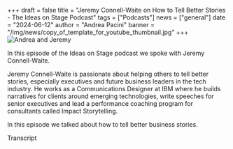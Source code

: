 +++
draft = false
title = "Jeremy Connell-Waite on How to Tell Better Stories - The Ideas on Stage Podcast"
tags = ["Podcasts"]
news = ["general"]
date = "2024-06-12"
author = "Andrea Pacini"
banner = "/img/news/copy_of_template_for_youtube_thumbnail.jpg"
+++
![Andrea and Jeremy](/img/news/copy_of_template_for_youtube_thumbnail.jpg "Andrea and Jeremy")

In this episode of the Ideas on Stage podcast we spoke with Jeremy Connell-Waite.



Jeremy Connell-Waite is passionate about helping others to tell better stories, especially executives and future business leaders in the tech industry. He works as a Communications Designer at IBM where he builds narratives for clients around emerging technologies, write speeches for senior executives and lead a performance coaching program for consultants called Impact Storytelling. 



In this episode we talked about how to tell better business stories. 

Transcript
